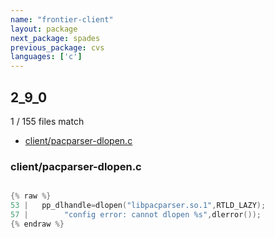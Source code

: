 ```yaml
---
name: "frontier-client"
layout: package
next_package: spades
previous_package: cvs
languages: ['c']
---
```

## 2_9_0
1 / 155 files match

 - [client/pacparser-dlopen.c](#clientpacparser-dlopenc)

### client/pacparser-dlopen.c

```c

{% raw %}
53 |   pp_dlhandle=dlopen("libpacparser.so.1",RTLD_LAZY);
57 |        "config error: cannot dlopen %s",dlerror());
{% endraw %}

```